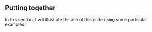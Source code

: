 ## Putting together
In this section, I will illustrate the use of this code using some particular examples.
